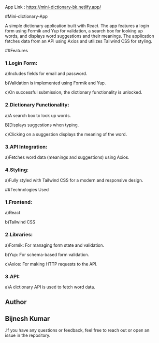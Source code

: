 

App Link : https://mini-dictionary-bk.netlify.app/

#Mini-dictionary-App

A simple dictionary application built with React. The app features a login form using Formik and Yup for validation, a search box for looking up words, and displays word suggestions and their meanings. The application fetches data from an API using Axios and utilizes Tailwind CSS for styling.


##Features

### 1.Login Form:

  a)Includes fields for email and password.

   b)Validation is implemented using Formik and Yup.

   c)On successful submission, the dictionary functionality is unlocked.

### 2.Dictionary Functionality:

   a)A search box to look up words.

   B)Displays suggestions when typing.

   c)Clicking on a suggestion displays the meaning of the word.

### 3.API Integration:

   a)Fetches word data (meanings and suggestions) using Axios.

### 4.Styling:
   a)Fully styled with Tailwind CSS for a modern and responsive design.


##Technologies Used

### 1.Frontend:

   a)React

   b)Tailwind CSS

### 2.Libraries:

   a)Formik: For managing form state and validation.

   b)Yup: For schema-based form validation.

   c)Axios: For making HTTP requests to the API.

### 3.API:

   a)A dictionary API is used to fetch word data.

   ## Author

## Bijnesh Kumar

   .If you have any questions or feedback, feel free to reach out or open an issue in the repository.
